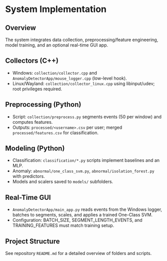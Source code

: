 # System Implementation

## Overview

The system integrates data collection, preprocessing/feature engineering, model training, and an optional real-time GUI app.

## Collectors (C++)

- Windows: `collection/collector.cpp` and `AnomalyDetectorApp/mouse_logger.cpp` (low-level hook).
- Linux/Wayland: `collection/collector_linux.cpp` using libinput/udev; root privileges required.

## Preprocessing (Python)

- Script: `collection/preprocess.py` segments events (50 per window) and computes features.
- Outputs: `processed/<username>.csv` per user; merged `processed/features.csv` for classification.

## Modeling (Python)

- Classification: `classification/*.py` scripts implement baselines and an MLP.
- Anomaly: `abnormal/one_class_svm.py`, `abnormal/isolation_forest.py` with predictors.
- Models and scalers saved to `models/` subfolders.

## Real-Time GUI

- `AnomalyDetectorApp/main_app.py` reads events from the Windows logger, batches to segments, scales, and applies a trained One-Class SVM.
- Configuration: BATCH_SIZE, SEGMENT_LENGTH_EVENTS, and TRAINING_FEATURES must match training setup.

## Project Structure

See repository `README.md` for a detailed overview of folders and scripts.
